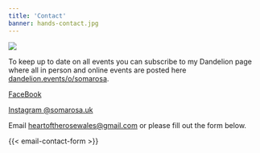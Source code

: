 ```yaml
---
title: 'Contact'
banner: hands-contact.jpg
---
```

![](/img/hands-contact.jpg)

To keep up to date on all events you can subscribe to my Dandelion page where all in person and online events are posted here [dandelion.events/o/somarosa](https://dandelion.events/o/somarosa).

[FaceBook](https://www.facebook.com/somarosa.uk) 

[Instagram @somarosa.uk](https://www.instagram.com/somarosa.uk/)

Email [&#104;&#101;&#97;&#114;&#116;&#111;&#102;&#116;&#104;&#101;&#114;&#111;&#115;&#101;&#119;&#97;&#108;&#101;&#115;&#64;&#103;&#109;&#97;&#105;&#108;&#46;&#99;&#111;&#109;](&#109;&#97;&#105;&#108;&#116;&#111;&#58;&#104;&#101;&#97;&#114;&#116;&#111;&#102;&#116;&#104;&#101;&#114;&#111;&#115;&#101;&#119;&#97;&#108;&#101;&#115;&#64;&#103;&#109;&#97;&#105;&#108;&#46;&#99;&#111;&#109;) or please fill out the form below.

{{< email-contact-form >}}
